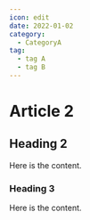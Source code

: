 ```yaml
---
icon: edit
date: 2022-01-02
category:
  - CategoryA
tag:
  - tag A
  - tag B
---
```


# Article 2

## Heading 2

Here is the content.

### Heading 3

Here is the content.
